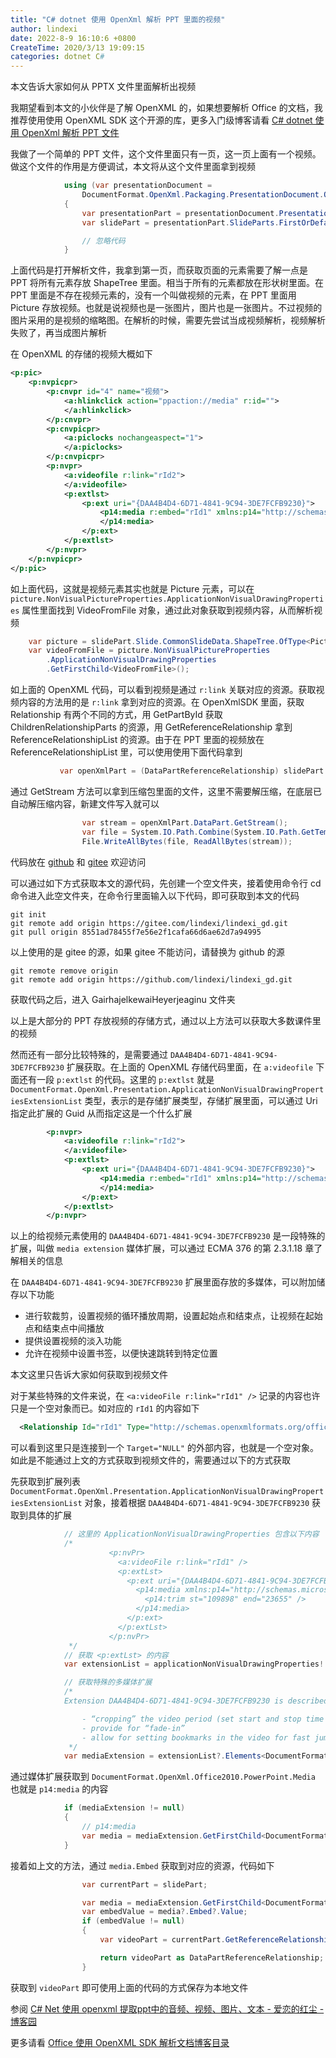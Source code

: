 ```yaml
---
title: "C# dotnet 使用 OpenXml 解析 PPT 里面的视频"
author: lindexi
date: 2022-8-9 16:10:6 +0800
CreateTime: 2020/3/13 19:09:15
categories: dotnet C#
---
```


本文告诉大家如何从 PPTX 文件里面解析出视频

<!--more-->


<!-- CreateTime:2020/3/13 19:09:15 -->



我期望看到本文的小伙伴是了解 OpenXML 的，如果想要解析 Office 的文档，我推荐使用使用 OpenXML SDK 这个开源的库，更多入门级博客请看 [C# dotnet 使用 OpenXml 解析 PPT 文件](https://blog.lindexi.com/post/C-dotnet-%E4%BD%BF%E7%94%A8-OpenXml-%E8%A7%A3%E6%9E%90-PPT-%E6%96%87%E4%BB%B6.html)

我做了一个简单的 PPT 文件，这个文件里面只有一页，这一页上面有一个视频。做这个文件的作用是方便调试，本文将从这个文件里面拿到视频

```csharp
            using (var presentationDocument =
                DocumentFormat.OpenXml.Packaging.PresentationDocument.Open(@"小视频.pptx", false))
            {
                var presentationPart = presentationDocument.PresentationPart;
                var slidePart = presentationPart.SlideParts.FirstOrDefault();

                // 忽略代码
            }
```

上面代码是打开解析文件，我拿到第一页，而获取页面的元素需要了解一点是 PPT 将所有元素存放 ShapeTree 里面。相当于所有的元素都放在形状树里面。在 PPT 里面是不存在视频元素的，没有一个叫做视频的元素，在 PPT 里面用 Picture 存放视频。也就是说视频也是一张图片，图片也是一张图片。不过视频的图片采用的是视频的缩略图。在解析的时候，需要先尝试当成视频解析，视频解析失败了，再当成图片解析

在 OpenXML 的存储的视频大概如下

```xml
<p:pic>
    <p:nvpicpr>
        <p:cnvpr id="4" name="视频">
            <a:hlinkclick action="ppaction://media" r:id="">
            </a:hlinkclick>
        </p:cnvpr>
        <p:cnvpicpr>
            <a:piclocks nochangeaspect="1">
            </a:piclocks>
        </p:cnvpicpr>
        <p:nvpr>
            <a:videofile r:link="rId2">
            </a:videofile>
            <p:extlst>
                <p:ext uri="{DAA4B4D4-6D71-4841-9C94-3DE7FCFB9230}">
                    <p14:media r:embed="rId1" xmlns:p14="http://schemas.microsoft.com/office/powerpoint/2010/main">
                    </p14:media>
                </p:ext>
            </p:extlst>
        </p:nvpr>
    </p:nvpicpr>
</p:pic>
```

如上面代码，这就是视频元素其实也就是 Picture 元素，可以在 `picture.NonVisualPictureProperties.ApplicationNonVisualDrawingProperties` 属性里面找到 VideoFromFile 对象，通过此对象获取到视频内容，从而解析视频

```csharp
    var picture = slidePart.Slide.CommonSlideData.ShapeTree.OfType<Picture>().FirstOrDefault();
    var videoFromFile = picture.NonVisualPictureProperties
        .ApplicationNonVisualDrawingProperties
        .GetFirstChild<VideoFromFile>();
```

如上面的 OpenXML 代码，可以看到视频是通过 `r:link` 关联对应的资源。获取视频内容的方法用的是 `r:link` 拿到对应的资源。在 OpenXmlSDK 里面，获取 Relationship 有两个不同的方式，用 GetPartById 获取 ChildrenRelationshipParts 的资源，用 GetReferenceRelationship 拿到 ReferenceRelationshipList 的资源。由于在 PPT 里面的视频放在 ReferenceRelationshipList 里，可以使用使用下面代码拿到

```csharp
           var openXmlPart = (DataPartReferenceRelationship) slidePart.GetReferenceRelationship(videoFromFile.Link.Value);
```

通过 GetStream 方法可以拿到压缩包里面的文件，这里不需要解压缩，在底层已自动解压缩内容，新建文件写入就可以

```csharp
                var stream = openXmlPart.DataPart.GetStream();
                var file = System.IO.Path.Combine(System.IO.Path.GetTempPath(), "林德熙是逗比.mp4");
                File.WriteAllBytes(file, ReadAllBytes(stream));
```

代码放在 [github](https://github.com/lindexi/lindexi_gd/tree/8551ad78455f7e56e2f1cafa66d6ae62d7a94995/GairhajelkewaiHeyerjeaginu) 和 [gitee](https://gitee.com/lindexi/lindexi_gd/tree/8551ad78455f7e56e2f1cafa66d6ae62d7a94995/GairhajelkewaiHeyerjeaginu) 欢迎访问

可以通过如下方式获取本文的源代码，先创建一个空文件夹，接着使用命令行 cd 命令进入此空文件夹，在命令行里面输入以下代码，即可获取到本文的代码

```
git init
git remote add origin https://gitee.com/lindexi/lindexi_gd.git
git pull origin 8551ad78455f7e56e2f1cafa66d6ae62d7a94995
```

以上使用的是 gitee 的源，如果 gitee 不能访问，请替换为 github 的源

```
git remote remove origin
git remote add origin https://github.com/lindexi/lindexi_gd.git
```

获取代码之后，进入 GairhajelkewaiHeyerjeaginu 文件夹

以上是大部分的 PPT 存放视频的存储方式，通过以上方法可以获取大多数课件里的视频

然而还有一部分比较特殊的，是需要通过 `DAA4B4D4-6D71-4841-9C94-3DE7FCFB9230` 扩展获取。在上面的 OpenXML 存储代码里面，在 `a:videofile` 下面还有一段 `p:extlst` 的代码。这里的 `p:extlst` 就是 `DocumentFormat.OpenXml.Presentation.ApplicationNonVisualDrawingPropertiesExtensionList` 类型，表示的是存储扩展类型，存储扩展里面，可以通过 Uri 指定此扩展的 Guid 从而指定这是一个什么扩展

```xml
        <p:nvpr>
            <a:videofile r:link="rId2">
            </a:videofile>
            <p:extlst>
                <p:ext uri="{DAA4B4D4-6D71-4841-9C94-3DE7FCFB9230}">
                    <p14:media r:embed="rId1" xmlns:p14="http://schemas.microsoft.com/office/powerpoint/2010/main">
                    </p14:media>
                </p:ext>
            </p:extlst>
        </p:nvpr>
```

以上的给视频元素使用的 `DAA4B4D4-6D71-4841-9C94-3DE7FCFB9230` 是一段特殊的扩展，叫做 `media extension` 媒体扩展，可以通过 ECMA 376 的第 2.3.1.18 章了解相关的信息

在 `DAA4B4D4-6D71-4841-9C94-3DE7FCFB9230` 扩展里面存放的多媒体，可以附加储存以下功能

- 进行软裁剪，设置视频的循环播放周期，设置起始点和结束点，让视频在起始点和结束点中间播放
- 提供设置视频的淡入功能
- 允许在视频中设置书签，以便快速跳转到特定位置

本文这里只告诉大家如何获取到视频文件

对于某些特殊的文件来说，在 `<a:videoFile r:link="rId1" />` 记录的内容也许只是一个空对象而已。如对应的 `rId1` 的内容如下

```xml
  <Relationship Id="rId1" Type="http://schemas.openxmlformats.org/officeDocument/2006/relationships/video" Target="NULL" TargetMode="External" />
```

可以看到这里只是连接到一个 `Target="NULL"` 的外部内容，也就是一个空对象。如此是不能通过上文的方式获取到视频文件的，需要通过以下的方式获取

先获取到扩展列表 `DocumentFormat.OpenXml.Presentation.ApplicationNonVisualDrawingPropertiesExtensionList` 对象，接着根据 `DAA4B4D4-6D71-4841-9C94-3DE7FCFB9230` 获取到具体的扩展

```csharp
            // 这里的 ApplicationNonVisualDrawingProperties 包含以下内容
            /*
                      <p:nvPr>
                        <a:videoFile r:link="rId1" />
                        <p:extLst>
                          <p:ext uri="{DAA4B4D4-6D71-4841-9C94-3DE7FCFB9230}">
                            <p14:media xmlns:p14="http://schemas.microsoft.com/office/powerpoint/2010/main" r:embed="rId2">
                              <p14:trim st="109898" end="23655" />
                            </p14:media>
                          </p:ext>
                        </p:extLst>
                      </p:nvPr>
             */
            // 获取 <p:extLst> 的内容
            var extensionList = applicationNonVisualDrawingProperties!.GetFirstChild<DocumentFormat.OpenXml.Presentation.ApplicationNonVisualDrawingPropertiesExtensionList>();

            // 获取特殊的多媒体扩展
            /*
            Extension DAA4B4D4-6D71-4841-9C94-3DE7FCFB9230 is described as a media extension. It appears to allow:

                - “cropping” the video period (set start and stop time markers)
                - provide for “fade-in”
                - allow for setting bookmarks in the video for fast jumps to a particular location
             */
            var mediaExtension = extensionList?.Elements<DocumentFormat.OpenXml.Presentation.ApplicationNonVisualDrawingPropertiesExtension>().FirstOrDefault(extension => extension.Uri?.Value == "{DAA4B4D4-6D71-4841-9C94-3DE7FCFB9230}");
```

通过媒体扩展获取到 `DocumentFormat.OpenXml.Office2010.PowerPoint.Media` 也就是 `p14:media` 的内容

```csharp
            if (mediaExtension != null)
            {
                // p14:media
                var media = mediaExtension.GetFirstChild<DocumentFormat.OpenXml.Office2010.PowerPoint.Media>();
            }
```

接着如上文的方法，通过 `media.Embed` 获取到对应的资源，代码如下

```csharp
                var currentPart = slidePart;

                var media = mediaExtension.GetFirstChild<DocumentFormat.OpenXml.Office2010.PowerPoint.Media>();
                var embedValue = media?.Embed?.Value;
                if (embedValue != null)
                {
                    var videoPart = currentPart.GetReferenceRelationship(embedValue);

                    return videoPart as DataPartReferenceRelationship;
                }
```

获取到 `videoPart` 即可使用上面的代码的方式保存为本地文件

参阅 [C# Net 使用 openxml 提取ppt中的音频、视频、图片、文本 - 爱恋的红尘 - 博客园](https://www.cnblogs.com/ping9719/p/13497923.html )

更多请看 [Office 使用 OpenXML SDK 解析文档博客目录](https://blog.lindexi.com/post/Office-%E4%BD%BF%E7%94%A8-OpenXML-SDK-%E8%A7%A3%E6%9E%90%E6%96%87%E6%A1%A3%E5%8D%9A%E5%AE%A2%E7%9B%AE%E5%BD%95.html )

